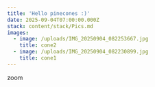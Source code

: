 ```yaml
---
title: 'Hello pinecones :)'
date: 2025-09-04T07:00:00.000Z
stack: content/stack/Pics.md
images:
  - image: /uploads/IMG_20250904_082253667.jpg
    title: cone2
  - image: /uploads/IMG_20250904_082230899.jpg
    title: cone1
---
```


zoom
